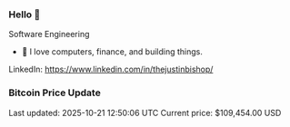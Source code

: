 ### Hello 🤙  

Software Engineering

- 🔭 I love computers, finance, and building things.
  
LinkedIn: https://www.linkedin.com/in/thejustinbishop/  


























































































































































































































































































































































































































































































































































































































































































































































































































































































































































































































































































































































































































































### Bitcoin Price Update
Last updated: 2025-10-21 12:50:06 UTC
Current price: $109,454.00 USD
